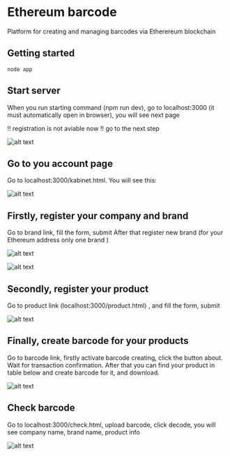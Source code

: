 # Ethereum barcode

Platform for creating and managing barcodes via Etherereum blockchain


## Getting started

```
node app
```

## Start server
When you run starting command (npm run dev), go to localhost:3000 (it must automatically open in browser), you will see next page

!! registration is not aviable now !!
go to the next step

![alt text](https://raw.githubusercontent.com/blockchain-doppelganger/ethereum_barcode/master/git_img/main.png)

## Go to you account page

Go to localhost:3000/kabinet.html. You will see this:

![alt text](https://raw.githubusercontent.com/blockchain-doppelganger/ethereum_barcode/master/git_img/account.png)

## Firstly, register your company and brand

Go to brand link, fill the form, submit
After that register new brand (for your Ethereum address only one brand ) 

![alt text](https://raw.githubusercontent.com/blockchain-doppelganger/ethereum_barcode/master/git_img/brand.png)

![alt text](https://raw.githubusercontent.com/blockchain-doppelganger/ethereum_barcode/master/git_img/createBrand.png)

## Secondly, register your product 

Go to product link (localhost:3000/product.html) , and fill the form, submit 

![alt text](https://raw.githubusercontent.com/blockchain-doppelganger/ethereum_barcode/master/git_img/createProduct.png)

## Finally, create barcode for your products

Go to barcode link, firstly activate barcode creating, click the button about. 
Wait for transaction confirmation.
After that you can find your product in table below and create barcode for it, and download.


![alt text](https://raw.githubusercontent.com/blockchain-doppelganger/ethereum_barcode/master/git_img/barcode.png)

## Check barcode

Go to localhost:3000/check.html, upload barcode, click decode, you will see company name, brand name, product info 

![alt text](https://raw.githubusercontent.com/blockchain-doppelganger/ethereum_barcode/master/git_img/check2.png)




